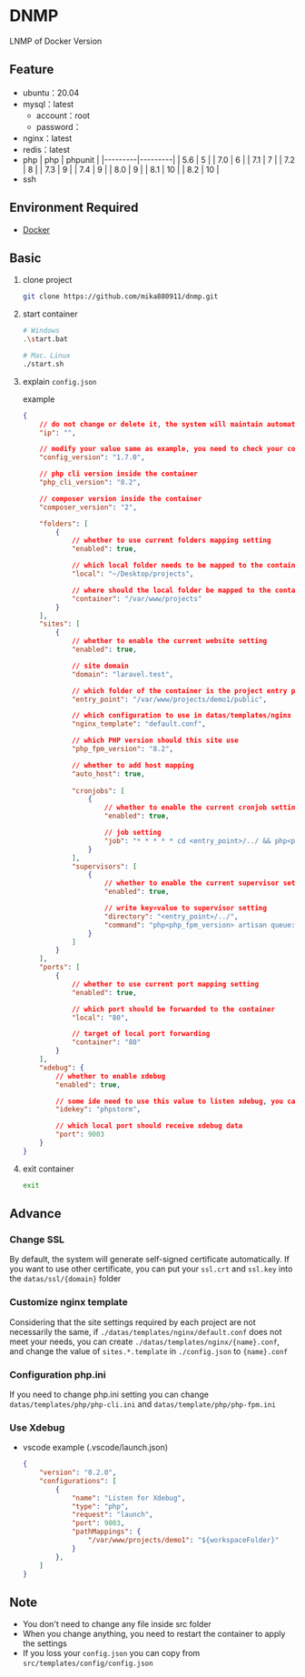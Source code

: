 # DNMP
LNMP of Docker Version

## Feature
- ubuntu：20.04
- mysql：latest
    - account：root
    - password：
- nginx：latest
- redis：latest
- php
    | php     | phpunit |
    |---------|---------|
    | 5.6     | 5       |
    | 7.0     | 6       |
    | 7.1     | 7       |
    | 7.2     | 8       |
    | 7.3     | 9       |
    | 7.4     | 9       |
    | 8.0     | 9       |
    | 8.1     | 10      |
    | 8.2     | 10      |
- ssh

## Environment Required
- [Docker](https://www.docker.com/)

## Basic
1. clone project
    ```sh
    git clone https://github.com/mika880911/dnmp.git
    ```

2. start container
    ```sh
    # Windows
    .\start.bat

    # Mac、Linux
    ./start.sh
    ```

3. explain `config.json`
    
    example
    ```json
    {
        // do not change or delete it, the system will maintain automatically
        "ip": "", 

        // modify your value same as example, you need to check your config.json format is same as example while modifying this value
        "config_version": "1.7.0",

        // php cli version inside the container
        "php_cli_version": "8.2",

        // composer version inside the container
        "composer_version": "2", 

        "folders": [
            {
                // whether to use current folders mapping setting
                "enabled": true,

                // which local folder needs to be mapped to the container
                "local": "~/Desktop/projects",

                // where should the local folder be mapped to the container
                "container": "/var/www/projects"
            }
        ],
        "sites": [
            {
                // whether to enable the current website setting
                "enabled": true,

                // site domain
                "domain": "laravel.test",

                // which folder of the container is the project entry point
                "entry_point": "/var/www/projects/demo1/public",

                // which configuration to use in datas/templates/nginx folder
                "nginx_template": "default.conf",

                // which PHP version should this site use
                "php_fpm_version": "8.2",

                // whether to add host mapping
                "auto_host": true,
                
                "cronjobs": [
                    {
                        // whether to enable the current cronjob setting
                        "enabled": true,

                        // job setting
                        "job": "* * * * * cd <entry_point>/../ && php<php_fpm_version> artisan schedule:run > /dev/null 2>&1"
                    }
                ],
                "supervisors": [
                    {
                        // whether to enable the current supervisor setting
                        "enabled": true,

                        // write key=value to supervisor setting
                        "directory": "<entry_point>/../",
                        "command": "php<php_fpm_version> artisan queue:work"
                    }
                ]
            }
        ],
        "ports": [
            {
                // whether to use current port mapping setting
                "enabled": true,

                // which port should be forwarded to the container
                "local": "80",

                // target of local port forwarding
                "container": "80"
            }
        ],
        "xdebug": {
            // whether to enable xdebug
            "enabled": true,

            // some ide need to use this value to listen xdebug, you can modify this value
            "idekey": "phpstorm",

            // which local port should receive xdebug data
            "port": 9003
        }
    }
    ```

4. exit container
    ```sh
    exit
    ```
## Advance
### Change SSL
By default, the system will generate self-signed certificate automatically. If you want to use other certificate, you can put your `ssl.crt` and `ssl.key` into the `datas/ssl/{domain}` folder

### Customize nginx template
Considering that the site settings required by each project are not necessarily the same, if `./datas/templates/nginx/default.conf` does not meet your needs, you can create `./datas/templates/nginx/{name}.conf`, and change the value of `sites.*.template` in `./config.json` to `{name}.conf`

### Configuration php.ini
If you need to change php.ini setting you can change `datas/templates/php/php-cli.ini` and `datas/template/php/php-fpm.ini`

### Use Xdebug
- vscode example (.vscode/launch.json)
    ```json
    {
        "version": "0.2.0",
        "configurations": [
            {
                "name": "Listen for Xdebug",
                "type": "php",
                "request": "launch",
                "port": 9003,
                "pathMappings": {
                    "/var/www/projects/demo1": "${workspaceFolder}"
                }
            },
        ]
    }
    ```

## Note
- You don't need to change any file inside src folder
- When you change anything, you need to restart the container to apply the settings
- If you loss your `config.json` you can copy from `src/templates/config/config.json`
